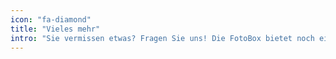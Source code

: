 ```yaml
---
icon: "fa-diamond"
title: "Vieles mehr"
intro: "Sie vermissen etwas? Fragen Sie uns! Die FotoBox bietet noch einiges mehr."
---
```

